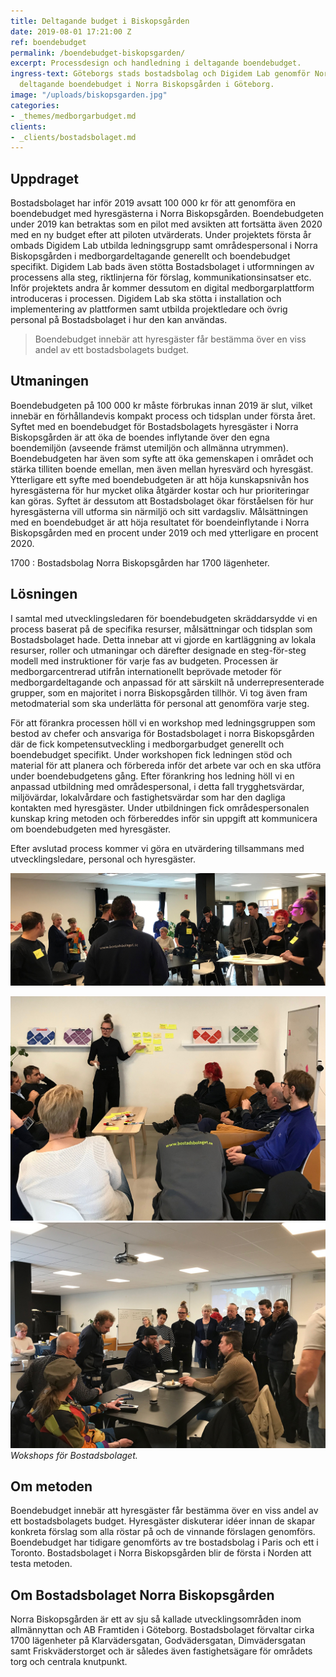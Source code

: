 ```yaml
---
title: Deltagande budget i Biskopsgården
date: 2019-08-01 17:21:00 Z
ref: boendebudget
permalink: /boendebudget-biskopsgarden/
excerpt: Processdesign och handledning i deltagande boendebudget.
ingress-text: Göteborgs stads bostadsbolag och Digidem Lab genomför Nordens första
  deltagande boendebudget i Norra Biskopsgården i Göteborg.
image: "/uploads/biskopsgarden.jpg"
categories:
- _themes/medborgarbudget.md
clients:
- _clients/bostadsbolaget.md
---
```


## Uppdraget
Bostadsbolaget har inför 2019 avsatt 100 000 kr för att genomföra en boendebudget med hyresgästerna i Norra Biskopsgården. Boendebudgeten under 2019 kan betraktas som en pilot med avsikten att fortsätta även 2020 med en ny budget efter att piloten utvärderats. Under projektets första år ombads Digidem Lab utbilda ledningsgrupp samt områdespersonal i Norra Biskopsgården i medborgardeltagande generellt och boendebudget specifikt. Digidem Lab bads även stötta Bostadsbolaget i utformningen av processens alla steg, riktlinjerna för förslag, kommunikationsinsatser etc. Inför projektets andra år kommer dessutom en digital medborgarplattform introduceras i processen. Digidem Lab ska stötta i installation och implementering av plattformen samt utbilda projektledare och övrig personal på Bostadsbolaget i hur den kan användas.

> Boendebudget innebär att hyresgäster får bestämma över en viss andel av ett bostadsbolagets budget.


## Utmaningen
Boendebudgeten på 100 000 kr måste förbrukas innan 2019 är slut, vilket innebär en förhållandevis kompakt process och tidsplan under första året. Syftet med en boendebudget för Bostadsbolagets hyresgäster i Norra Biskopsgården är att öka de boendes inflytande över den egna boendemiljön (avseende främst utemiljön och allmänna utrymmen). Boendebudgeten har även som syfte att öka gemenskapen i området och stärka tilliten boende emellan, men även mellan hyresvärd och hyresgäst. Ytterligare ett syfte med boendebudgeten är att höja kunskapsnivån hos hyresgästerna för hur mycket olika åtgärder kostar och hur prioriteringar kan göras. Syftet är dessutom att Bostadsbolaget ökar förståelsen för hur hyresgästerna vill utforma sin närmiljö och sitt vardagsliv. Målsättningen med en boendebudget är att höja resultatet för boendeinflytande i Norra Biskopsgården med en procent under 2019 och med ytterligare en procent 2020.

1700
: Bostadsbolag Norra Biskopsgården har 1700 lägenheter.

## Lösningen
I samtal med utvecklingsledaren för boendebudgeten skräddarsydde vi en process baserat på de specifika resurser, målsättningar och tidsplan som Bostadsbolaget hade. Detta innebar att vi gjorde en kartläggning av lokala resurser, roller och utmaningar och därefter designade en steg-för-steg modell med instruktioner för varje fas av budgeten. Processen är medborgarcentrerad utifrån internationellt beprövade metoder för medborgardeltagande och anpassad för att särskilt nå underrepresenterade grupper, som en majoritet i norra Biskopsgården tillhör. Vi tog även fram metodmaterial som ska underlätta för personal att genomföra varje steg.

För att förankra processen höll vi en workshop med ledningsgruppen som bestod av chefer och ansvariga för Bostadsbolaget i norra Biskopsgården där de fick kompetensutveckling i medborgarbudget generellt och boendebudget specifikt. Under workshopen fick ledningen stöd och material för att planera och förbereda inför det arbete var och en ska utföra under boendebudgetens gång. Efter förankring hos ledning höll vi en anpassad utbildning med områdespersonal, i detta fall trygghetsvärdar, miljövärdar, lokalvårdare och fastighetsvärdar som har den dagliga kontakten med hyresgäster. Under utbildningen fick områdespersonalen kunskap kring metoden och förbereddes inför sin uppgift att kommunicera om boendebudgeten med hyresgäster.

Efter avslutad process kommer vi göra en utvärdering tillsammans med utvecklingsledare, personal och hyresgäster.

![](/uploads/biskop1-wide.jpg)

![](/uploads/biskop2.jpg) ![](/uploads/biskop3.jpg) _Wokshops för Bostadsbolaget._

## Om metoden
Boendebudget innebär att hyresgäster får bestämma över en viss andel av ett bostadsbolagets budget. Hyresgäster diskuterar idéer innan de skapar konkreta förslag som alla röstar på och de vinnande förslagen genomförs. Boendebudget har tidigare genomförts av tre bostadsbolag i Paris och ett i Toronto. Bostadsbolaget i Norra Biskopsgården blir de första i Norden att testa metoden.

## Om Bostadsbolaget Norra Biskopsgården
Norra Biskopsgården är ett av sju så kallade utvecklingsområden inom allmännyttan och AB Framtiden i Göteborg. Bostadsbolaget förvaltar cirka 1700 lägenheter på Klarvädersgatan, Godvädersgatan, Dimvädersgatan samt Friskväderstorget och är således även fastighetsägare för områdets torg och centrala knutpunkt.
